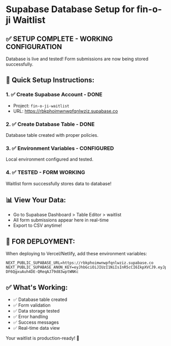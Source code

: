 # Supabase Database Setup for fin-o-ji Waitlist

## ✅ **SETUP COMPLETE - WORKING CONFIGURATION**

Database is live and tested! Form submissions are now being stored successfully.

## 🚀 Quick Setup Instructions:

### 1. ✅ Create Supabase Account - DONE
- Project: `fin-o-ji-waitlist`
- URL: https://rbkphoimwnwpfqnlwziz.supabase.co

### 2. ✅ Create Database Table - DONE
Database table created with proper policies.

### 3. ✅ Environment Variables - CONFIGURED
Local environment configured and tested.

### 4. ✅ TESTED - FORM WORKING
Waitlist form successfully stores data to database!

## 📊 View Your Data:
- Go to Supabase Dashboard > Table Editor > waitlist
- All form submissions appear here in real-time
- Export to CSV anytime!

## 🚀 **FOR DEPLOYMENT:**

When deploying to Vercel/Netlify, add these environment variables:

```
NEXT_PUBLIC_SUPABASE_URL=https://rbkphoimwnwpfqnlwziz.supabase.co
NEXT_PUBLIC_SUPABASE_ANON_KEY=eyJhbGciOiJIUzI1NiIsInR5cCI6IkpXVCJ9.eyJpc3MiOiJzdXBhYmFzZSIsInJlZiI6InJia3Bob2ltd253cGZxbmx3eml6Iiwicm9sZSI6ImFub24iLCJpYXQiOjE3NTcwNzA2OTgsImV4cCI6MjA3MjY0NjY5OH0.BycYCcLjWd-DF6QgxuAuh4DE-QReqAJ79d83wptWNKc
```

## ✅ What's Working:
- ✅ Database table created
- ✅ Form validation 
- ✅ Data storage tested
- ✅ Error handling
- ✅ Success messages
- ✅ Real-time data view

Your waitlist is production-ready! 🎉
